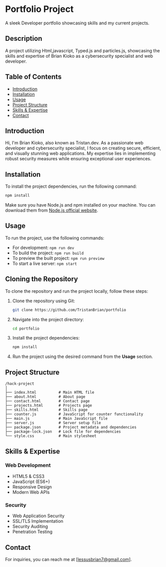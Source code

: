 # Portfolio Project
A sleek Developer portfolio showcasing skills and my current projects.

## Description
A project utilizing Html,javascript, Typed.js and particles.js, showcasing the skills and expertise of Brian Kioko as a cybersecurity specialist and web developer.

## Table of Contents
- [Introduction](#introduction)
- [Installation](#installation)
- [Usage](#usage)
- [Project Structure](#project-structure)
- [Skills & Expertise](#skills--expertise)
- [Contact](#contact)

## Introduction
Hi, I'm Brian Kioko, also known as Tristan.dev. As a passionate web developer and cybersecurity specialist, I focus on creating secure, efficient, and visually stunning web applications. My expertise lies in implementing robust security measures while ensuring exceptional user experiences.

## Installation
To install the project dependencies, run the following command:
```bash
npm install
```
Make sure you have Node.js and npm installed on your machine. You can download them from [Node.js official website](https://nodejs.org/).

## Usage
To run the project, use the following commands:
- For development: `npm run dev`
- To build the project: `npm run build`
- To preview the built project: `npm run preview`
- To start a live server: `npm start`

## Cloning the Repository
To clone the repository and run the project locally, follow these steps:
1. Clone the repository using Git:
   ```bash
   git clone https://github.com/TristanBrian/portfolio
   ```
2. Navigate into the project directory:
   ```bash
   cd portfolio
   ```
3. Install the project dependencies:
   ```bash
   npm install
   ```
4. Run the project using the desired command from the **Usage** section.

## Project Structure
```
/hack-project
│
├── index.html          # Main HTML file
├── about.html          # About page
├── contact.html        # Contact page
├── projects.html       # Projects page
├── skills.html         # Skills page
├── counter.js          # JavaScript for counter functionality
├── main.js             # Main JavaScript file
├── server.js           # Server setup file
├── package.json        # Project metadata and dependencies
├── package-lock.json   # Lock file for dependencies
└── style.css           # Main stylesheet
```

## Skills & Expertise
### Web Development
- HTML5 & CSS3
- JavaScript (ES6+)
- Responsive Design
- Modern Web APIs

### Security
- Web Application Security
- SSL/TLS Implementation
- Security Auditing
- Penetration Testing

## Contact
For inquiries, you can reach me at [lessusbrian7@gmail.com].

